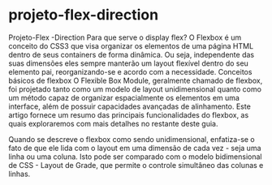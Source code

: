 # projeto-flex-direction
Projeto-Flex -Direction
Para que serve o display flex?
O Flexbox é um conceito do CSS3 que visa organizar os elementos de uma página HTML dentro de seus containers de forma dinâmica. Ou seja, independente das suas dimensões eles sempre manterão um layout flexível dentro do seu elemento pai, reorganizando-se e acordo com a necessidade.
Conceitos básicos de flexbox
O Flexible Box Module, geralmente chamado de flexbox, foi projetado tanto como um modelo de layout unidimensional quanto como um método capaz de organizar espacialmente os elementos em uma interface, além de possuir capacidades avançadas de alinhamento. Este artigo fornece um resumo das principais funcionalidades do flexbox, as quais exploraremos com mais detalhes no restante deste guia.

Quando se descreve o flexbox como sendo unidimensional, enfatiza-se o fato de que ele lida com o layout em uma dimensão de cada vez - seja uma linha ou uma coluna. Isto pode ser comparado com o modelo bidimensional de CSS - Layout de Grade, que permite o controle simultâneo das colunas e linhas.
